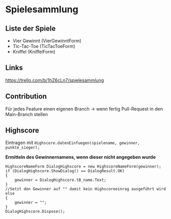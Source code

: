 # Spielesammlung

## Liste der Spiele
- Vier Gewinnt  (VierGewinntForm)
- Tic-Tac-Toe  (TicTacToeForm)
- Kniffel (KniffelForm)


## Links
https://trello.com/b/1hZ6cLn7/spielesammlung


## Contribution
Für jedes Feature einen eigenen Branch -> wenn fertig Pull-Request in den Main-Branch stellen


## Highscore
Eintragen mit `Highscore.datenEinfuegen(spielename, gewinner, punkte_sieger);`


**Ermitteln des Gewinnernamens, wenn dieser nicht angegeben wurde**

    HighscoreNameForm DialogHighscore = new HighscoreNameForm(gewinner);
    if (DialogHighscore.ShowDialog() == DialogResult.OK)
    {
    	gewinner = DialogHighscore.tB_name.Text;
    }
    //Setzt den Gewinner auf "" damit kein Highscoreeinrag ausgeführt wird
    else
    {
        gewinner = "";
    }
    DialogHighscore.Dispose();
